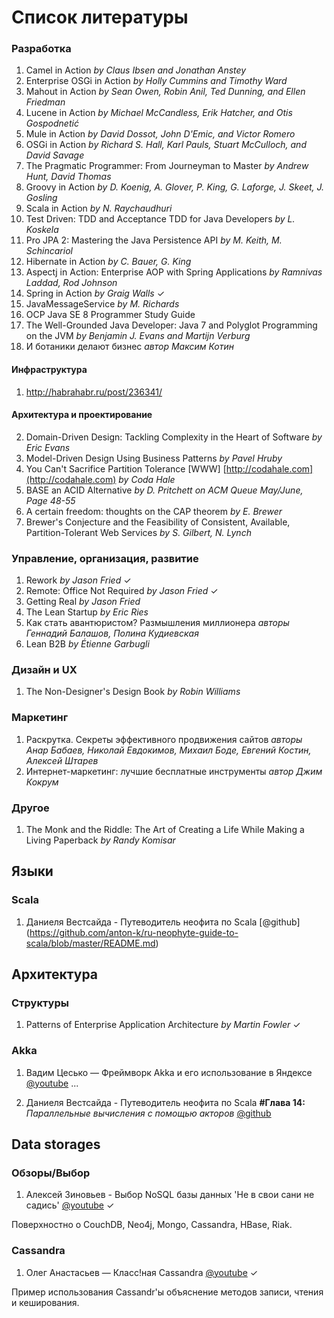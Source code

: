 Список литературы
===================

### Разработка ###
1. Camel in Action _by Claus Ibsen and Jonathan Anstey_
2. Enterprise OSGi in Action _by Holly Cummins and Timothy Ward_
3. Mahout in Action _by Sean Owen, Robin Anil, Ted Dunning, and Ellen Friedman_
4. Lucene in Action _by Michael McCandless, Erik Hatcher, and Otis Gospodnetić_
5. Mule in Action _by David Dossot, John D'Emic, and Victor Romero_
6. OSGi in Action _by Richard S. Hall, Karl Pauls, Stuart McCulloch, and David Savage_
7. The Pragmatic Programmer: From Journeyman to Master _by Andrew Hunt, David Thomas_
8. Groovy in Action _by D. Koenig, A. Glover, P. King, G. Laforge, J. Skeet, J. Gosling_
9. Scala in Action _by N. Raychaudhuri_
10. Test Driven: TDD and Acceptance TDD for Java Developers _by L. Koskela_
11. Pro JPA 2: Mastering the Java Persistence API _by M. Keith, M. Schincariol_
12. Hibernate in Action _by C. Bauer, G. King_
13. Aspectj in Action: Enterprise AOP with Spring Applications _by Ramnivas Laddad, Rod Johnson_
14. Spring in Action _by Graig Walls_ ✓
15. JavaMessageService _by M. Richards_
16. OCP Java SE 8 Programmer Study Guide
17. The Well-Grounded Java Developer: Java 7 and Polyglot Programming on the JVM _by Benjamin J. Evans and Martijn Verburg_
18. И ботаники делают бизнес _автор Максим Котин_

#### Инфраструктура ####
1. http://habrahabr.ru/post/236341/

#### Архитектура и проектирование ####
2. Domain-Driven Design: Tackling Complexity in the Heart of Software _by Eric Evans_
3. Model-Driven Design Using Business Patterns _by Pavel Hruby_
4. You Can't Sacrifice Partition Tolerance [WWW] [http://codahale.com](http://codahale.com) _by Coda Hale_
5. BASE an ACID Alternative _by D. Pritchett on ACM Queue May/June, Page 48-55_
6. A certain freedom: thoughts on the CAP theorem _by E. Brewer_
7. Brewer's Conjecture and the Feasibility of Consistent, Available, Partition-Tolerant Web Services _by S. Gilbert, N. Lynch_

### Управление, организация, развитие ###
1. Rework _by Jason Fried_ ✓
2. Remote: Office Not Required _by Jason Fried_ ✓
3. Getting Real _by Jason Fried_
4. The Lean Startup _by Eric Ries_
5. Как стать авантюристом? Размышления миллионера _авторы Геннадий Балашов, Полина Кудиевская_
6. Lean B2B _by Étienne Garbugli_

### Дизайн и UX ###
1. The Non-Designer's Design Book _by Robin Williams_
 
### Маркетинг ###
1. Раскрутка. Секреты эффективного продвижения сайтов _авторы Анар Бабаев, Николай Евдокимов, Михаил Боде, Евгений Костин, Алексей Штарев_ 
2. Интернет-маркетинг: лучшие бесплатные инструменты _автор Джим Кокрум_

### Другое ###
1. The Monk and the Riddle: The Art of Creating a Life While Making a Living Paperback _by Randy Komisar_ 

Языки
-------

### Scala 

1. Даниеля Вестсайда - Путеводитель неофита по Scala [@github] (https://github.com/anton-k/ru-neophyte-guide-to-scala/blob/master/README.md)


Архитектура
-----------

### Структуры

1. Patterns of Enterprise Application Architecture _by Martin Fowler_ ✓

### Akka

1. Вадим Цесько — Фреймворк Akka и его использование в Яндексе [@youtube](https://www.youtube.com/watch?v=Cc2QtbjUX60) ...

2. Даниеля Вестсайда - Путеводитель неофита по Scala **#Глава 14:** *Параллельные вычисления с помощью акторов* [@github](https://github.com/anton-k/ru-neophyte-guide-to-scala/blob/master/src/p14-actors.md)


Data storages 
-------------

### Обзоры/Выбор

1. Алексей Зиновьев - Выбор NoSQL базы данных 'Не в свои сани не садись' [@youtube](https://www.youtube.com/watch?v=-SgDfkqeWRs) ✓

Поверхностно о CouchDB, Neo4j, Mongo, Cassandra, HBase, Riak.

### Cassandra

1. Олег Анастасьев — Класс!ная Cassandra [@youtube](https://www.youtube.com/watch?v=k2efjgRxMp8) ✓

Пример использования Cassandr'ы объяснение методов записи, чтения и кеширования.

